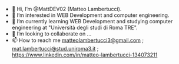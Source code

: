 - 👋 Hi, I’m @MattDEV02 (Matteo Lambertucci).
- 👀 I’m interested in WEB Development and computer engineering.
- 🌱 I’m currently learning WEB Development and studying computer engineering at "Università degli studi di Roma TRE".
- 💞️ I’m looking to collaborate on ...
- 📫 How to reach me matteolambertucci3@gmail.com ; mat.lambertucci@stud.uniroma3.it ; https://www.linkedin.com/in/matteo-lambertucci-134073211

<!---
MattDEV02 is a ✨ special ✨ repository because it contains many applications in different Technologies.
--->
